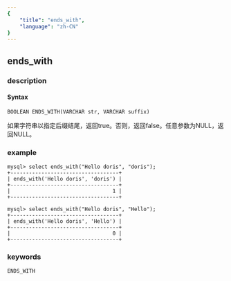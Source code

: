 ```yaml
---
{
    "title": "ends_with",
    "language": "zh-CN"
}
---
```


<!-- 
Licensed to the Apache Software Foundation (ASF) under one
or more contributor license agreements.  See the NOTICE file
distributed with this work for additional information
regarding copyright ownership.  The ASF licenses this file
to you under the Apache License, Version 2.0 (the
"License"); you may not use this file except in compliance
with the License.  You may obtain a copy of the License at

  http://www.apache.org/licenses/LICENSE-2.0

Unless required by applicable law or agreed to in writing,
software distributed under the License is distributed on an
"AS IS" BASIS, WITHOUT WARRANTIES OR CONDITIONS OF ANY
KIND, either express or implied.  See the License for the
specific language governing permissions and limitations
under the License.
-->

## ends_with
### description
#### Syntax

`BOOLEAN ENDS_WITH(VARCHAR str, VARCHAR suffix)`

如果字符串以指定后缀结尾，返回true。否则，返回false。任意参数为NULL，返回NULL。

### example

```
mysql> select ends_with("Hello doris", "doris");
+-----------------------------------+
| ends_with('Hello doris', 'doris') |
+-----------------------------------+
|                                 1 | 
+-----------------------------------+

mysql> select ends_with("Hello doris", "Hello");
+-----------------------------------+
| ends_with('Hello doris', 'Hello') |
+-----------------------------------+
|                                 0 | 
+-----------------------------------+
```
### keywords
    ENDS_WITH
